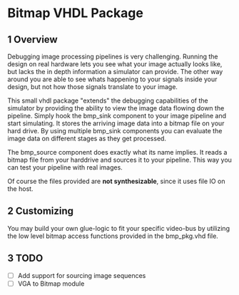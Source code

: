 # Bitmap VHDL Package


## 1 Overview
Debugging image processing pipelines is very challenging.
Running the design on real hardware lets you see what your image actually looks like, but lacks the in depth information a simulator can provide. The other way around you are able to see whats happening to your signals inside your design, but not how those signals translate to your image.

This small vhdl package "extends" the debugging capabilities of the simulator by providing the ability to view the image data flowing down the pipeline.
Simply hook the bmp_sink component to your image pipeline and start simulating. It stores the arriving image data into a bitmap file on your hard drive. By using multiple bmp_sink components you can evaluate the image data on different stages as they get processed.

The bmp_source component does exactly what its name implies. It reads a bitmap file from your harddrive and sources it to your pipeline.
This way you can test your pipeline with real images.

Of course the files provided are **not synthesizable**, since it uses file IO on the host.

## 2 Customizing
You may build your own glue-logic to fit your specific video-bus by utilizing the low level bitmap access functions provided in the bmp_pkg.vhd file.

## 3 TODO
- [ ] Add support for sourcing image sequences
- [ ] VGA to Bitmap module
